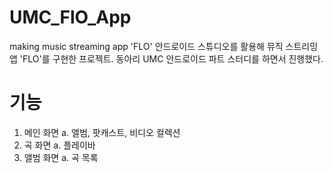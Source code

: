 # UMC_FlO_App
making music streaming app 'FLO'
안드로이드 스튜디오를 활용해 뮤직 스트리밍 앱 'FLO'를 구현한 프로젝트.
동아리 UMC 안드로이드 파트 스터디를 하면서 진행했다.

# 기능
1. 메인 화면
  a. 앨범, 팟캐스트, 비디오 컬렉션
2. 곡 화면
  a. 플레이바
3. 앨범 화면
  a. 곡 목록

